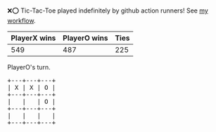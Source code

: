 :x::o: Tic-Tac-Toe played indefinitely by github action runners! See [my workflow](.github/workflows/play.yaml).

|PlayerX wins|PlayerO wins|Ties|
|-|-|-|
|549|487|225|

PlayerO's turn.

<pre>
+---+---+---+
| X | X | O |
+---+---+---+
|   |   | O |
+---+---+---+
|   |   |   |
+---+---+---+
</pre>